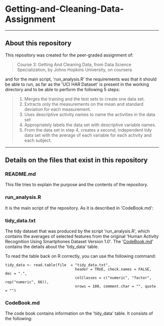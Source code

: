# Getting-and-Cleaning-Data-Assignment
***  

## About this repository 
 
This repository was created for the peer-graded assignment of: 

> Course 3: Getting And Cleaning Data, 
> from Data Science Specialization, 
> by Johns Hopkins University, 
> on coursera  

and for the main script, 'run_analysis.R' the requirements was that it should
be able to run, as far as the 'UCI HAR Dataset' is present in the working
directory and to be able to perform the following 5 steps:

> 1. Merges the training and the test sets to create one data set. 
> 2. Extracts only the measurements on the mean and standard deviation for
each measurement. 
> 3. Uses descriptive activity names to name the activities in the data set 
> 4. Appropriately labels the data set with descriptive variable names. 
> 5. From the data set in step 4, creates a second, independent tidy data set
with the average of each variable for each activity and each subject. 

*** 
## Details on the files that exist in this repository  
 

### README.md 
This file tries to explain the purpose and the contents of the repository.

 
### run_analysis.R 
 
It is the main script of the repository. 
As it is described in 'CodeBook.md':
    
### tidy_data.txt 
 
The tidy dataset that was produced by the script 'run_analysis.R',
which contains the averages of selected features from the original
'Human Activity Recognition Using Smartphones Dataset Version 1.0'.
The 
'[CodeBook.md](https://github.com/kusalhettiarachchi/getting-and-clearning-data/blob/main/CodeBook.md)' 
contains the details about the 'tidy_data' table.

To read the table back on R correctly, you can use the following command:
```   
tidy_data <- read.table(file  = "tidy_data.txt", 
                                header = TRUE, check.names = FALSE, dec = ".", 
                                colClasses = c("numeric", "factor", rep("numeric", 66)), 
                                nrows = 180, comment.char = "", quote = "") 
``` 
 
### CodeBook.md 

The code book contains information on the 'tidy_data' table.
It consists of the following: 
 
